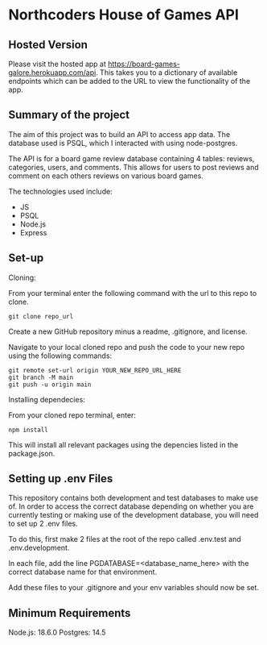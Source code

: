 # Northcoders House of Games API

## Hosted Version

Please visit the hosted app at https://board-games-galore.herokuapp.com/api. This takes you to a dictionary of available endpoints which can be added to the URL to view the functionality of the app.

## Summary of the project

The aim of this project was to build an API to access app data. The database used is PSQL, which I interacted with using node-postgres.

The API is for a board game review database containing 4 tables: reviews, categories, users, and comments. This allows for users to post reviews and comment on each others reviews on various board games.

The technologies used include: 
- JS
- PSQL
- Node.js
- Express

## Set-up

Cloning: 

From your terminal enter the following command with the url to this repo to clone.

``` 
git clone repo_url
```

Create a new GitHub repository minus a readme, .gitignore, and license.

Navigate to your local cloned repo and push the code to your new repo using the following commands:

```
git remote set-url origin YOUR_NEW_REPO_URL_HERE
git branch -M main
git push -u origin main
```

Installing dependecies:

From your cloned repo terminal, enter:

```
npm install
```

This will install all relevant packages using the depencies listed in the package.json.


## Setting up .env Files

This repository contains both development and test databases to make use of. In order to access the correct database depending on whether you are currently testing or making use of the development database, you will need to set up 2 .env files.

To do this, first make 2 files at the root of the repo called .env.test and .env.development.

In each file, add the line PGDATABASE=<database_name_here> with the correct database name for that environment.

Add these files to your .gitignore and your env variables should now be set.

## Minimum Requirements

Node.js: 18.6.0
Postgres: 14.5